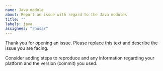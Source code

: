 ```yaml
---
name: Java module
about: Report an issue with regard to the Java modules
title: ""
labels: java
assignees: "rhusar"
---
```


Thank you for opening an issue. Please replace this text and describe the issue you are facing.

Consider adding steps to reproduce and any information regarding your platform and the version (commit) you used.


